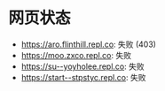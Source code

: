 # 网页状态
- https://aro.flinthill.repl.co: 失败 (403)
- https://moo.zxco.repl.co: 失败
- https://su--yoyholee.repl.co: 失败
- https://start--stpstyc.repl.co: 失败
